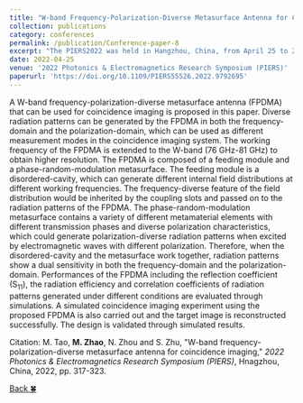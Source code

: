 ```yaml
---
title: "W-band Frequency-Polarization-Diverse Metasurface Antenna for Coincidence Imaging"
collection: publications
category: conferences
permalink: /publication/Conference-paper-8
excerpt: "The PIERS2022 was held in Hangzhou, China, from April 25 to 29, 2022."
date: 2022-04-25
venue: '2022 Photonics & Electromagnetics Research Symposium (PIERS)'
paperurl: 'https://doi.org/10.1109/PIERS55526.2022.9792695'
---
```


A W-band frequency-polarization-diverse metasurface antenna (FPDMA) that can be used for coincidence imaging is proposed in this paper. Diverse radiation patterns can be generated by the FPDMA in both the frequency-domain and the polarization-domain, which can be used as different measurement modes in the coincidence imaging system. The working frequency of the FPDMA is extended to the W-band (76 GHz-81 GHz) to obtain higher resolution. The FPDMA is composed of a feeding module and a phase-random-modulation metasurface. The feeding module is a disordered-cavity, which can generate different internal field distributions at different working frequencies. The frequency-diverse feature of the field distribution would be inherited by the coupling slots and passed on to the radiation patterns of the FPDMA. The phase-random-modulation metasurface contains a variety of different metamaterial elements with different transmission phases and diverse polarization characteristics, which could generate polarization-diverse radiation patterns when excited by electromagnetic waves with different polarization. Therefore, when the disordered-cavity and the metasurface work together, radiation patterns show a dual sensitivity in both the frequency-domain and the polarization-domain. Performances of the FPDMA including the reflection coefficient (S<sub>11</sub>), the radiation efficiency and correlation coefficients of radiation patterns generated under different conditions are evaluated through simulations. A simulated coincidence imaging experiment using the proposed FPDMA is also carried out and the target image is reconstructed successfully. The design is validated through simulated results.

Citation: M. Tao, **M. Zhao**, N. Zhou and S. Zhu, &quot;W-band frequency-polarization-diverse metasurface antenna for coincidence imaging,&quot; <i>2022 Photonics & Electromagnetics Research Symposium (PIERS)</i>, Hnagzhou, China, 2022, pp. 317-323.

[Back :four_leaf_clover:](../publications/)
